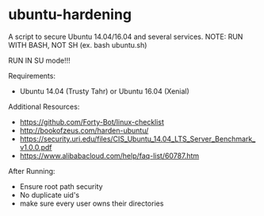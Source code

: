 # ubuntu-hardening

A script to secure Ubuntu 14.04/16.04 and several services.
NOTE: RUN WITH BASH, NOT SH (ex. bash ubuntu.sh)

RUN IN SU mode!!!

Requirements:
- Ubuntu 14.04 (Trusty Tahr) or Ubuntu 16.04 (Xenial)

Additional Resources:
- https://github.com/Forty-Bot/linux-checklist
- http://bookofzeus.com/harden-ubuntu/
- https://security.uri.edu/files/CIS_Ubuntu_14.04_LTS_Server_Benchmark_v1.0.0.pdf
- https://www.alibabacloud.com/help/faq-list/60787.htm

After Running:
- Ensure root path security
- No duplicate uid's
- make sure every user owns their directories
